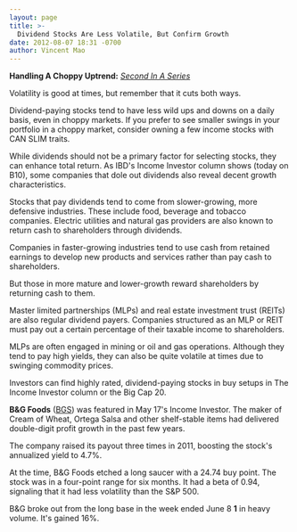 ```yaml
---
layout: page
title: >-
  Dividend Stocks Are Less Volatile, But Confirm Growth
date: 2012-08-07 18:31 -0700
author: Vincent Mao
---
```





**Handling A Choppy Uptrend:** *[Second In A Series](http://news.investors.com/specialreport/621258/201208071356/handling-a-choppy-uptrend.aspx)*

  

Volatility is good at times, but remember that it cuts both ways.

  

Dividend-paying stocks tend to have less wild ups and downs on a daily basis, even in choppy markets. If you prefer to see smaller swings in your portfolio in a choppy market, consider owning a few income stocks with CAN SLIM traits.

  

While dividends should not be a primary factor for selecting stocks, they can enhance total return. As IBD's Income Investor column shows (today on B10), some companies that dole out dividends also reveal decent growth characteristics.

  

Stocks that pay dividends tend to come from slower-growing, more defensive industries. These include food, beverage and tobacco companies. Electric utilities and natural gas providers are also known to return cash to shareholders through dividends.

  

Companies in faster-growing industries tend to use cash from retained earnings to develop new products and services rather than pay cash to shareholders.

  

But those in more mature and lower-growth reward shareholders by returning cash to them.

  

Master limited partnerships (MLPs) and real estate investment trust (REITs) are also regular dividend payers. Companies structured as an MLP or REIT must pay out a certain percentage of their taxable income to shareholders.

  

MLPs are often engaged in mining or oil and gas operations. Although they tend to pay high yields, they can also be quite volatile at times due to swinging commodity prices.

  

Investors can find highly rated, dividend-paying stocks in buy setups in The Income Investor column or the Big Cap 20.

  

**B&G Foods** ([BGS](https://research.investors.com/quote.aspx?symbol=BGS)) was featured in May 17's Income Investor. The maker of Cream of Wheat, Ortega Salsa and other shelf-stable items had delivered double-digit profit growth in the past few years.

  

The company raised its payout three times in 2011, boosting the stock's annualized yield to 4.7%.

  

At the time, B&G Foods etched a long saucer with a 24.74 buy point. The stock was in a four-point range for six months. It had a beta of 0.94, signaling that it had less volatility than the S&P 500.

  

B&G broke out from the long base in the week ended June 8 **1** in heavy volume. It's gained 16%.




